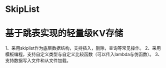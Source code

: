 # SkipList
# 基于跳表实现的轻量级KV存储

1、采用skiplist作为底层数据结构，支持插入，删除，查询等常见操作。
2、采用模板编程，支持自定义类型与自定义比较函数（可以传入lambda与仿函数）。
3、支持数据写入文件和从文件加载。
